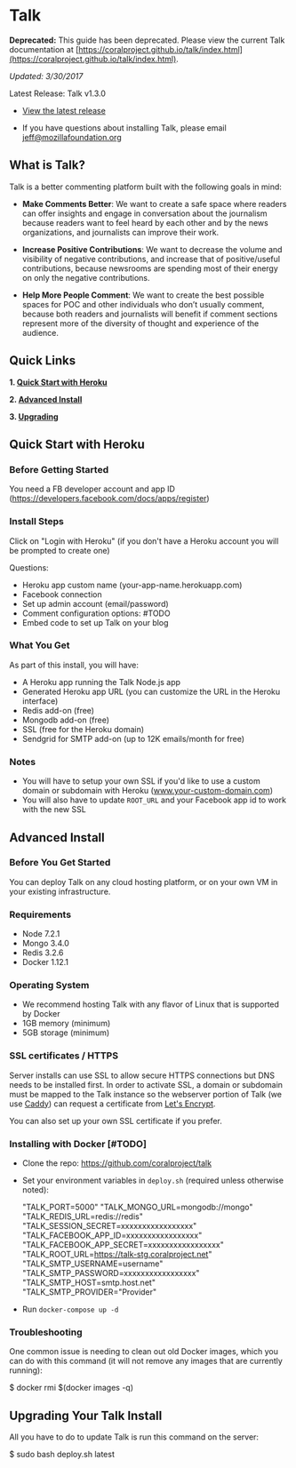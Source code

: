 # Talk

**Deprecated:** This guide has been deprecated. Please view the current Talk documentation at [https://coralproject.github.io/talk/index.html](https://coralproject.github.io/talk/index.html).

_Updated: 3/30/2017_

  Latest Release: Talk v1.3.0

- [View the latest release](https://github.com/coralproject/talk/releases)

- If you have questions about installing Talk, please email [jeff@mozillafoundation.org](jeff@mozillafoundation.org)

## What is Talk?

Talk is a better commenting platform built with the following goals in mind:

* **Make Comments Better**: We want to create a safe space where readers can offer insights and engage in conversation about the journalism because readers want to feel heard by each other and by the news organizations, and journalists can improve their work.

* **Increase Positive Contributions**: We want to decrease the volume and visibility of negative contributions, and increase that of positive/useful contributions, because newsrooms are spending most of their energy on only the negative contributions.

* **Help More People Comment**: We want to create the best possible spaces for POC and other individuals who don’t usually comment, because both readers and journalists will benefit if comment sections represent more of the diversity of thought and experience of the audience.

## Quick Links

**1. [Quick Start with Heroku](#1-quick-start-with-heroku)**

**2. [Advanced Install](#2-advanced-install)**

**3. [Upgrading](#3-upgrading)**


## Quick Start with Heroku

### Before Getting Started

You need a FB developer account and app ID (https://developers.facebook.com/docs/apps/register)

### Install Steps

Click on "Login with Heroku" (if you don't have a Heroku account you will be prompted to create one)

Questions:

- Heroku app custom name (your-app-name.herokuapp.com)
- Facebook connection
- Set up admin account (email/password)
- Comment configuration options: #TODO
- Embed code to set up Talk on your blog

### What You Get

As part of this install, you will have:
- A Heroku app running the Talk Node.js app
- Generated Heroku app URL (you can customize the URL in the Heroku interface)
- Redis add-on (free)
- Mongodb add-on (free)
- SSL (free for the Heroku domain)
- Sendgrid for SMTP add-on (up to 12K emails/month for free)

### Notes

- You will have to setup your own SSL if you'd like to use a custom domain or subdomain with Heroku (www.your-custom-domain.com)
- You will also have to update `ROOT_URL` and your Facebook app id to work with the new SSL

## Advanced Install

### Before You Get Started

You can deploy Talk on any cloud hosting platform, or on your own VM in your existing infrastructure.

### Requirements

- Node 7.2.1
- Mongo 3.4.0
- Redis 3.2.6
- Docker 1.12.1


### Operating System

- We recommend hosting Talk with any flavor of Linux that is supported by Docker
- 1GB memory (minimum)
- 5GB storage (minimum)


### SSL certificates / HTTPS

Server installs can use SSL to allow secure HTTPS connections but DNS needs to be installed first. In order to activate SSL, a domain or subdomain must be mapped to the Talk instance so the webserver portion of Talk (we use [Caddy](https://caddyserver.com/)) can request a certificate from [Let's Encrypt](https://letsencrypt.org/).

You can also set up your own SSL certificate if you prefer.

### Installing with Docker [#TODO]
- Clone the repo: https://github.com/coralproject/talk
- Set your environment variables in `deploy.sh` (required unless otherwise noted):

    "TALK_PORT=5000"
    "TALK_MONGO_URL=mongodb://mongo"
    "TALK_REDIS_URL=redis://redis"
    "TALK_SESSION_SECRET=xxxxxxxxxxxxxxxxx"
    "TALK_FACEBOOK_APP_ID=xxxxxxxxxxxxxxxxx"
    "TALK_FACEBOOK_APP_SECRET=xxxxxxxxxxxxxxxxx"
    "TALK_ROOT_URL=https://talk-stg.coralproject.net"
    "TALK_SMTP_USERNAME=username"
    "TALK_SMTP_PASSWORD=xxxxxxxxxxxxxxxxx"
    "TALK_SMTP_HOST=smtp.host.net"
    "TALK_SMTP_PROVIDER="Provider"
- Run `docker-compose up -d`

### Troubleshooting
One common issue is needing to clean out old Docker images, which you can do with this command (it will not remove any images that are currently running):

  $ docker rmi $(docker images -q)

## Upgrading Your Talk Install

All you have to do to update Talk is run this command on the server:

  $ sudo bash deploy.sh latest

